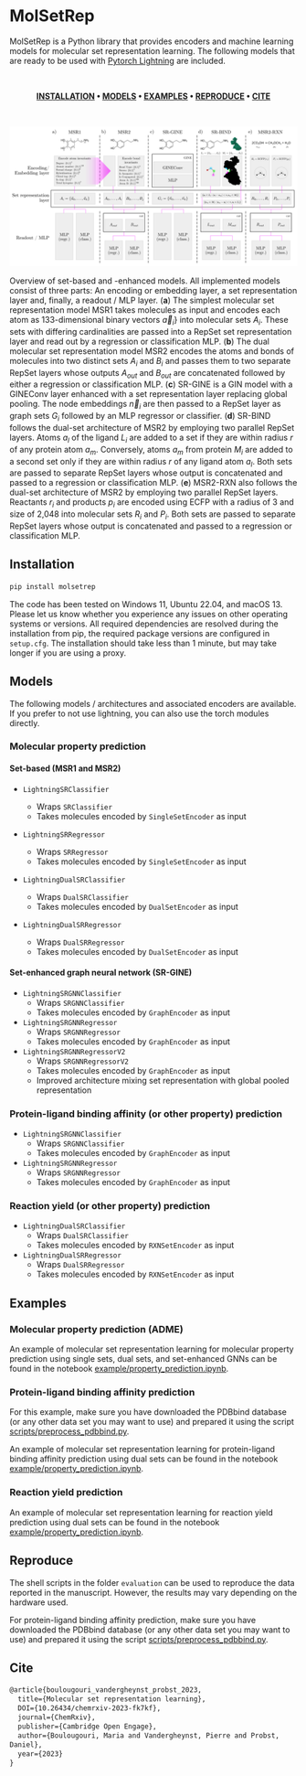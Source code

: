# MolSetRep

MolSetRep is a Python library that provides encoders and machine learning models for molecular set representation learning. The following models that are ready to be used with [Pytorch Lightning](https://lightning.ai/docs/pytorch/stable/) are included.

<br />

<div align="center">

**[INSTALLATION](https://github.com/daenuprobst/molsetrep#installation) •
[MODELS](https://github.com/daenuprobst/molsetrep#models) •
[EXAMPLES](https://github.com/daenuprobst/molsetrep#examples) •
[REPRODUCE](https://github.com/daenuprobst/molsetrep#reproduce) •
[CITE](https://github.com/daenuprobst/molsetrep#cite)**

</div>

<br />

![Overview of implemented architectures](assets/figure_1.png)

Overview of set-based and -enhanced models. All implemented models consist of three parts: An encoding or embedding layer, a set representation layer and, finally, a readout / MLP layer. (**a**) The simplest molecular set representation model MSR1 takes molecules as input and encodes each atom as 133-dimensional binary vectors $\vec{a}_i$} into molecular sets $A_i$. These sets with differing cardinalities are passed into a RepSet set representation layer and read out by a regression or classification MLP. (**b**) The dual molecular set representation model MSR2 encodes the atoms and bonds of molecules into two distinct sets $A_i$ and $B_i$ and passes them to two separate RepSet layers whose outputs $A_{out}$ and $B_{out}$ are concatenated followed by either a regression or classification MLP. (**c**) SR-GINE is a GIN model with a GINEConv layer enhanced with a set representation layer replacing global pooling. The node embeddings $\vec{n}_i$ are then passed to a RepSet layer as graph sets $G_i$ followed by an MLP regressor or classifier. (**d**) SR-BIND follows the dual-set architecture of MSR2 by employing two parallel RepSet layers. Atoms $a_l$ of the ligand $L_i$ are added to a set if they are within radius $r$ of any protein atom $a_m$. Conversely, atoms $a_m$ from protein $M_i$ are added to a second set only if they are within radius $r$ of any ligand atom $a_l$. Both sets are passed to separate RepSet layers whose output is concatenated and passed to a regression or classification MLP. (**e**) MSR2-RXN also follows the dual-set architecture of MSR2 by employing two parallel RepSet layers. Reactants $r_i$ and products $p_i$ are encoded using ECFP with a radius of 3 and size of 2,048 into molecular sets $R_i$ and $P_i$. Both sets are passed to separate RepSet layers whose output is concatenated and passed to a regression or classification MLP.

## Installation
```bash
pip install molsetrep
```

The code has been tested on Windows 11, Ubuntu 22.04, and macOS 13. Please let us know whether you experience any issues on other operating systems or versions. All required dependencies are resolved during the installation from pip, the required package versions are configured in `setup.cfg`. The installation should take less than 1 minute, but may take longer if you are using a proxy.
## Models

The following models / architectures and associated encoders are available. If you prefer to not use lightning, you can also use the torch modules directly.

### Molecular property prediction

#### Set-based (MSR1 and MSR2)

- `LightningSRClassifier`
  - Wraps `SRClassifier`
  - Takes molecules encoded by `SingleSetEncoder` as input
- `LightningSRRegressor`
  - Wraps `SRRegressor`
  - Takes molecules encoded by `SingleSetEncoder` as input

- `LightningDualSRClassifier`
  - Wraps `DualSRClassifier`
  - Takes molecules encoded by `DualSetEncoder` as input
- `LightningDualSRRegressor`
  - Wraps `DualSRRegressor`
  - Takes molecules encoded by `DualSetEncoder` as input

#### Set-enhanced graph neural network (SR-GINE)

- `LightningSRGNNClassifier`
  - Wraps `SRGNNClassifier`
  - Takes molecules encoded by `GraphEncoder` as input
- `LightningSRGNNRegressor`
  - Wraps `SRGNNRegressor`
  - Takes molecules encoded by `GraphEncoder` as input
- `LightningSRGNNRegressorV2`
  - Wraps `SRGNNRegressorV2`
  - Takes molecules encoded by `GraphEncoder` as input
  - Improved architecture mixing set representation with global pooled representation

### Protein-ligand binding affinity (or other property) prediction

- `LightningSRGNNClassifier`
  - Wraps `SRGNNClassifier`
  - Takes molecules encoded by `GraphEncoder` as input
- `LightningSRGNNRegressor`
  - Wraps `SRGNNRegressor`
  - Takes molecules encoded by `GraphEncoder` as input

### Reaction yield (or other property) prediction

- `LightningDualSRClassifier`
  - Wraps `DualSRClassifier`
  - Takes molecules encoded by `RXNSetEncoder` as input
- `LightningDualSRRegressor`
  - Wraps `DualSRRegressor`
  - Takes molecules encoded by `RXNSetEncoder` as input

## Examples

### Molecular property prediction (ADME)

An example of molecular set representation learning for molecular property prediction using single sets, dual sets, and set-enhanced GNNs can be found in the notebook [example/property_prediction.ipynb](example/property_prediction.ipynb).

### Protein-ligand binding affinity prediction

For this example, make sure you have downloaded the PDBbind database (or any other data set you may want to use) and prepared it using the script [scripts/preprocess_pdbbind.py](scripts/preprocess_pdbbind.py).

An example of molecular set representation learning for protein-ligand binding affinity prediction using dual sets can be found in the notebook [example/property_prediction.ipynb](example/preprocess_pdbbind.ipynb).

### Reaction yield prediction

An example of molecular set representation learning for reaction yield prediction using dual sets can be found in the notebook [example/property_prediction.ipynb](example/reaction_yield_prediction.ipynb).

## Reproduce
The shell scripts in the folder `evaluation` can be used to reproduce the data reported in the manuscript. However, the results may vary depending on the hardware used.

For protein-ligand binding affinity prediction, make sure you have downloaded the PDBbind database (or any other data set you may want to use) and prepared it using the script [scripts/preprocess_pdbbind.py](scripts/preprocess_pdbbind.py).

## Cite
```
@article{boulougouri_vandergheynst_probst_2023,
  title={Molecular set representation learning},
  DOI={10.26434/chemrxiv-2023-fk7kf},
  journal={ChemRxiv},
  publisher={Cambridge Open Engage},
  author={Boulougouri, Maria and Vandergheynst, Pierre and Probst, Daniel},
  year={2023}
}
```
